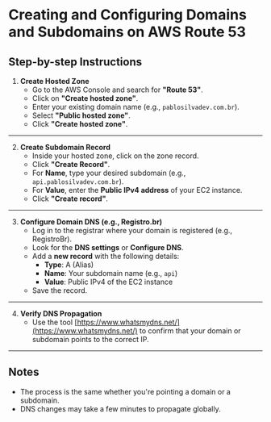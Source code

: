 # Creating and Configuring Domains and Subdomains on AWS Route 53

## Step-by-step Instructions

1. **Create Hosted Zone**
    - Go to the AWS Console and search for **"Route 53"**.
    - Click on **"Create hosted zone"**.
    - Enter your existing domain name (e.g., `pablosilvadev.com.br`).
    - Select **"Public hosted zone"**.
    - Click **"Create hosted zone"**.

---

2. **Create Subdomain Record**
    - Inside your hosted zone, click on the zone record.
    - Click **"Create Record"**.
    - For **Name**, type your desired subdomain (e.g., `api.pablosilvadev.com.br`).
    - For **Value**, enter the **Public IPv4 address** of your EC2 instance.
    - Click **"Create record"**.

---

3. **Configure Domain DNS (e.g., Registro.br)**
    - Log in to the registrar where your domain is registered (e.g., RegistroBr).
    - Look for the **DNS settings** or **Configure DNS**.
    - Add a **new record** with the following details:
        - **Type**: A (Alias)
        - **Name**: Your subdomain name (e.g., `api`)
        - **Value**: Public IPv4 of the EC2 instance
    - Save the record.

---

4. **Verify DNS Propagation**
    - Use the tool [https://www.whatsmydns.net/](https://www.whatsmydns.net/) to confirm that your domain or subdomain points to the correct IP.

---

## Notes

- The process is the same whether you're pointing a domain or a subdomain.
- DNS changes may take a few minutes to propagate globally.
